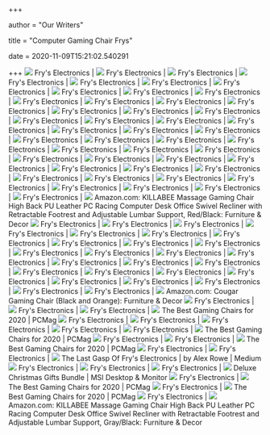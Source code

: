 +++
        
author = "Our Writers"
        
title = "Computer Gaming Chair Frys"
        
date = 2020-11-09T15:21:02.540291
        
+++
[ ![](https://images.frys.com/art/product/big/9820075.01.big.jpg)](https://images.frys.com/art/product/big/9820075.01.big.jpg) Fry's Electronics |
[ ![](https://images.frys.com/art/product/big/9565142.03.big.jpg)](https://images.frys.com/art/product/big/9565142.03.big.jpg) Fry's Electronics |
[ ![](https://images.frys.com/art/product/big/9751894.01.big.jpg)](https://images.frys.com/art/product/big/9751894.01.big.jpg) Fry's Electronics |
[ ![](https://images.frys.com/art/product/big/9752024.01.big.jpg)](https://images.frys.com/art/product/big/9752024.01.big.jpg) Fry's Electronics |
[ ![](https://images.frys.com/art/product/big/9323340.01.big.jpg)](https://images.frys.com/art/product/big/9323340.01.big.jpg) Fry's Electronics |
[ ![](https://images.frys.com/art/product/big/9751074.01.big.jpg)](https://images.frys.com/art/product/big/9751074.01.big.jpg) Fry's Electronics |
[ ![](https://images.frys.com/art/product/big/9323410.01.big.jpg)](https://images.frys.com/art/product/big/9323410.01.big.jpg) Fry's Electronics |
[ ![](https://images.frys.com/art/product/big/9395180.01.big.jpg)](https://images.frys.com/art/product/big/9395180.01.big.jpg) Fry's Electronics |
[ ![](https://images.frys.com/art/product/big/9661413.01.big.jpg)](https://images.frys.com/art/product/big/9661413.01.big.jpg) Fry's Electronics |
[ ![](https://images.frys.com/art/product/big/10008801.01.big.jpg)](https://images.frys.com/art/product/big/10008801.01.big.jpg) Fry's Electronics |
[ ![](https://images.frys.com/art/product/big/9752024.07.big.jpg)](https://images.frys.com/art/product/big/9752024.07.big.jpg) Fry's Electronics |
[ ![](https://images.frys.com/art/product/big/9323360.04.big.jpg)](https://images.frys.com/art/product/big/9323360.04.big.jpg) Fry's Electronics |
[ ![](https://images.frys.com/art/product/big/9323400.01.big.jpg)](https://images.frys.com/art/product/big/9323400.01.big.jpg) Fry's Electronics |
[ ![](https://images.frys.com/art/product/big/9661413.02.big.jpg)](https://images.frys.com/art/product/big/9661413.02.big.jpg) Fry's Electronics |
[ ![](https://images.frys.com/art/product/big/9323320.02.big.jpg)](https://images.frys.com/art/product/big/9323320.02.big.jpg) Fry's Electronics |
[ ![](https://images.frys.com/art/product/big/10008801.02.big.jpg)](https://images.frys.com/art/product/big/10008801.02.big.jpg) Fry's Electronics |
[ ![](https://images.frys.com/art/product/big/9605823.02.big.jpg)](https://images.frys.com/art/product/big/9605823.02.big.jpg) Fry's Electronics |
[ ![](https://images.frys.com/art/product/big/9565142.02.big.jpg)](https://images.frys.com/art/product/big/9565142.02.big.jpg) Fry's Electronics |
[ ![](https://images.frys.com/art/product/big/9820075.02.big.jpg)](https://images.frys.com/art/product/big/9820075.02.big.jpg) Fry's Electronics |
[ ![](https://images.frys.com/art/product/big/9661413.03.big.jpg)](https://images.frys.com/art/product/big/9661413.03.big.jpg) Fry's Electronics |
[ ![](https://images.frys.com/art/product/big/9323310.02.big.jpg)](https://images.frys.com/art/product/big/9323310.02.big.jpg) Fry's Electronics |
[ ![](https://images.frys.com/art/product/big/9820275.01.big.jpg)](https://images.frys.com/art/product/big/9820275.01.big.jpg) Fry's Electronics |
[ ![](https://images.frys.com/art/product/big/9323360.01.big.jpg)](https://images.frys.com/art/product/big/9323360.01.big.jpg) Fry's Electronics |
[ ![](https://images.frys.com/art/product/big/9661473.02.big.jpg)](https://images.frys.com/art/product/big/9661473.02.big.jpg) Fry's Electronics |
[ ![](https://images.frys.com/art/product/big/9947706.01.big.jpg)](https://images.frys.com/art/product/big/9947706.01.big.jpg) Fry's Electronics |
[ ![](https://images.frys.com/art/product/big/9975006.01.big.jpg)](https://images.frys.com/art/product/big/9975006.01.big.jpg) Fry's Electronics |
[ ![](https://images.frys.com/art/product/big/9140548.02.big.jpg)](https://images.frys.com/art/product/big/9140548.02.big.jpg) Fry's Electronics |
[ ![](https://images.frys.com/art/product/big/9565142.04.big.jpg)](https://images.frys.com/art/product/big/9565142.04.big.jpg) Fry's Electronics |
[ ![](https://images.frys.com/art/product/big/9323410.08.big.jpg)](https://images.frys.com/art/product/big/9323410.08.big.jpg) Fry's Electronics |
[ ![](https://images.frys.com/art/product/big/9802835.02.big.jpg)](https://images.frys.com/art/product/big/9802835.02.big.jpg) Fry's Electronics |
[ ![](https://images.frys.com/art/product/big/9605823.04.big.jpg)](https://images.frys.com/art/product/big/9605823.04.big.jpg) Fry's Electronics |
[ ![](https://images.frys.com/art/product/big/9026877.03.big.jpg)](https://images.frys.com/art/product/big/9026877.03.big.jpg) Fry's Electronics |
[ ![](https://images.frys.com/art/product/big/9323400.06.big.jpg)](https://images.frys.com/art/product/big/9323400.06.big.jpg) Fry's Electronics |
[ ![](https://images.frys.com/art/product/big/9163328.01.big.jpg)](https://images.frys.com/art/product/big/9163328.01.big.jpg) Fry's Electronics |
[ ![](https://images.frys.com/art/product/big/9605823.06.big.jpg)](https://images.frys.com/art/product/big/9605823.06.big.jpg) Fry's Electronics |
[ ![](https://images.frys.com/art/product/big/9752474.05.big.jpg)](https://images.frys.com/art/product/big/9752474.05.big.jpg) Fry's Electronics |
[ ![](https://images.frys.com/art/product/big/9878085.02.big.jpg)](https://images.frys.com/art/product/big/9878085.02.big.jpg) Fry's Electronics |
[ ![](https://images.frys.com/art/product/big/9565142.06.big.jpg)](https://images.frys.com/art/product/big/9565142.06.big.jpg) Fry's Electronics |
[ ![](https://images.frys.com/art/product/big/9026977.07.big.jpg)](https://images.frys.com/art/product/big/9026977.07.big.jpg) Fry's Electronics |
[ ![](https://images.frys.com/art/product/big/9395180.03.big.jpg)](https://images.frys.com/art/product/big/9395180.03.big.jpg) Fry's Electronics |
[ ![](https://images.frys.com/art/product/big/9323320.05.big.jpg)](https://images.frys.com/art/product/big/9323320.05.big.jpg) Fry's Electronics |
[ ![](https://images.frys.com/art/product/big/9605823.11.big.jpg)](https://images.frys.com/art/product/big/9605823.11.big.jpg) Fry's Electronics |
[ ![](https://images.frys.com/art/product/big/9565142.12.big.jpg)](https://images.frys.com/art/product/big/9565142.12.big.jpg) Fry's Electronics |
[ ![](https://images.frys.com/art/product/big/9163328.05.big.jpg)](https://images.frys.com/art/product/big/9163328.05.big.jpg) Fry's Electronics |
[ ![](https://images.frys.com/art/product/big/9026937.03.big.jpg)](https://images.frys.com/art/product/big/9026937.03.big.jpg) Fry's Electronics |
[ ![](https://images.frys.com/art/product/big/9026977.05.big.jpg)](https://images.frys.com/art/product/big/9026977.05.big.jpg) Fry's Electronics |
[ ![](https://images-na.ssl-images-amazon.com/images/I/61zjmoZLRzL._AC_SX522_.jpg)](https://images-na.ssl-images-amazon.com/images/I/61zjmoZLRzL._AC_SX522_.jpg) Amazon.com: KILLABEE Massage Gaming Chair High Back PU Leather PC Racing  Computer Desk Office Swivel Recliner with Retractable Footrest and  Adjustable Lumbar Support, Red/Black: Furniture & Decor
[ ![](https://images.frys.com/art/product/big/9140548.07.big.jpg)](https://images.frys.com/art/product/big/9140548.07.big.jpg) Fry's Electronics |
[ ![](https://images.frys.com/art/product/big/9140548.05.big.jpg)](https://images.frys.com/art/product/big/9140548.05.big.jpg) Fry's Electronics |
[ ![](https://images.frys.com/art/product/big/9751894.02.big.jpg)](https://images.frys.com/art/product/big/9751894.02.big.jpg) Fry's Electronics |
[ ![](https://images.frys.com/art/product/big/9323340.04.big.jpg)](https://images.frys.com/art/product/big/9323340.04.big.jpg) Fry's Electronics |
[ ![](https://images.frys.com/art/product/big/9465981.04.big.jpg)](https://images.frys.com/art/product/big/9465981.04.big.jpg) Fry's Electronics |
[ ![](https://images.frys.com/art/product/big/9323410.06.big.jpg)](https://images.frys.com/art/product/big/9323410.06.big.jpg) Fry's Electronics |
[ ![](https://images.frys.com/art/product/big/9323400.05.big.jpg)](https://images.frys.com/art/product/big/9323400.05.big.jpg) Fry's Electronics |
[ ![](https://images.frys.com/art/product/big/9323340.02.big.jpg)](https://images.frys.com/art/product/big/9323340.02.big.jpg) Fry's Electronics |
[ ![](https://images.frys.com/art/product/big/9163328.07.big.jpg)](https://images.frys.com/art/product/big/9163328.07.big.jpg) Fry's Electronics |
[ ![](https://images.frys.com/art/product/big/9323410.04.big.jpg)](https://images.frys.com/art/product/big/9323410.04.big.jpg) Fry's Electronics |
[ ![](https://images.frys.com/art/product/big/9605823.03.big.jpg)](https://images.frys.com/art/product/big/9605823.03.big.jpg) Fry's Electronics |
[ ![](https://images.frys.com/art/product/300x300/7395884.01.prod.jpg)](https://images.frys.com/art/product/300x300/7395884.01.prod.jpg) Fry's Electronics |
[ ![](https://images.frys.com/art/product/big/9140548.04.big.jpg)](https://images.frys.com/art/product/big/9140548.04.big.jpg) Fry's Electronics |
[ ![](https://images.frys.com/art/product/big/9266129.07.big.jpg)](https://images.frys.com/art/product/big/9266129.07.big.jpg) Fry's Electronics |
[ ![](https://images.frys.com/art/product/big/9955286.03.big.jpg)](https://images.frys.com/art/product/big/9955286.03.big.jpg) Fry's Electronics |
[ ![](https://images.frys.com/art/product/big/9751894.04.big.jpg)](https://images.frys.com/art/product/big/9751894.04.big.jpg) Fry's Electronics |
[ ![](https://images.frys.com/art/product/big/9181178.02.big.jpg)](https://images.frys.com/art/product/big/9181178.02.big.jpg) Fry's Electronics |
[ ![](https://images.frys.com/art/product/big/9820105.03.big.jpg)](https://images.frys.com/art/product/big/9820105.03.big.jpg) Fry's Electronics |
[ ![](https://images.frys.com/art/product/big/9820275.02.big.jpg)](https://images.frys.com/art/product/big/9820275.02.big.jpg) Fry's Electronics |
[ ![](https://images.frys.com/art/product/big/9947746.04.big.jpg)](https://images.frys.com/art/product/big/9947746.04.big.jpg) Fry's Electronics |
[ ![](https://images.frys.com/art/product/big/9751894.03.big.jpg)](https://images.frys.com/art/product/big/9751894.03.big.jpg) Fry's Electronics |
[ ![](https://images.frys.com/art/product/big/9266099.03.big.jpg)](https://images.frys.com/art/product/big/9266099.03.big.jpg) Fry's Electronics |
[ ![](https://images.frys.com/art/product/big/9323410.03.big.jpg)](https://images.frys.com/art/product/big/9323410.03.big.jpg) Fry's Electronics |
[ ![](https://images.frys.com/art/product/big/9820105.02.big.jpg)](https://images.frys.com/art/product/big/9820105.02.big.jpg) Fry's Electronics |
[ ![](https://images.frys.com/art/product/big/9752474.04.big.jpg)](https://images.frys.com/art/product/big/9752474.04.big.jpg) Fry's Electronics |
[ ![](https://images.frys.com/art/product/big/9975016.05.big.jpg)](https://images.frys.com/art/product/big/9975016.05.big.jpg) Fry's Electronics |
[ ![](https://images-na.ssl-images-amazon.com/images/I/61aXcenyrWL._AC_SX522_.jpg)](https://images-na.ssl-images-amazon.com/images/I/61aXcenyrWL._AC_SX522_.jpg) Amazon.com: Cougar Gaming Chair (Black and Orange): Furniture & Decor
[ ![](https://images.frys.com/art/product/big/9395040.03.big.jpg)](https://images.frys.com/art/product/big/9395040.03.big.jpg) Fry's Electronics |
[ ![](https://images.frys.com/art/product/big/9752464.02.big.jpg)](https://images.frys.com/art/product/big/9752464.02.big.jpg) Fry's Electronics |
[ ![](https://images.frys.com/art/product/big/9752464.01.big.jpg)](https://images.frys.com/art/product/big/9752464.01.big.jpg) Fry's Electronics |
[ ![](https://i.pcmag.com/imagery/reviews/00yJS0v45fMMdRvhAp53QsN-4..1569474653.jpg)](https://i.pcmag.com/imagery/reviews/00yJS0v45fMMdRvhAp53QsN-4..1569474653.jpg) The Best Gaming Chairs for 2020 | PCMag
[ ![](https://images.frys.com/art/product/big/9751074.10.big.jpg)](https://images.frys.com/art/product/big/9751074.10.big.jpg) Fry's Electronics |
[ ![](https://images.frys.com/art/product/300x300/10032551.01.prod.jpg)](https://images.frys.com/art/product/300x300/10032551.01.prod.jpg) Fry's Electronics |
[ ![](https://images.frys.com/art/product/big/9752034.05.big.jpg)](https://images.frys.com/art/product/big/9752034.05.big.jpg) Fry's Electronics |
[ ![](https://images.frys.com/art/product/big/9820105.04.big.jpg)](https://images.frys.com/art/product/big/9820105.04.big.jpg) Fry's Electronics |
[ ![](https://images.frys.com/art/product/big/9026977.06.big.jpg)](https://images.frys.com/art/product/big/9026977.06.big.jpg) Fry's Electronics |
[ ![](https://i.pcmag.com/imagery/roundups/01nItxF7gLV1QBkVufORlYb-6..1589994508.jpg)](https://i.pcmag.com/imagery/roundups/01nItxF7gLV1QBkVufORlYb-6..1589994508.jpg) The Best Gaming Chairs for 2020 | PCMag
[ ![](https://images.frys.com/art/product/big/9140548.06.big.jpg)](https://images.frys.com/art/product/big/9140548.06.big.jpg) Fry's Electronics |
[ ![](https://images.frys.com/art/product/big/9163328.02.big.jpg)](https://images.frys.com/art/product/big/9163328.02.big.jpg) Fry's Electronics |
[ ![](https://i.pcmag.com/imagery/roundups/01nItxF7gLV1QBkVufORlYb-7..1589994508.jpg)](https://i.pcmag.com/imagery/roundups/01nItxF7gLV1QBkVufORlYb-7..1589994508.jpg) The Best Gaming Chairs for 2020 | PCMag
[ ![](https://images.frys.com/art/product/big/9163328.04.big.jpg)](https://images.frys.com/art/product/big/9163328.04.big.jpg) Fry's Electronics |
[ ![](https://images.frys.com/art/product/big/9605823.07.big.jpg)](https://images.frys.com/art/product/big/9605823.07.big.jpg) Fry's Electronics |
[ ![](https://miro.medium.com/max/8064/1*Uf8gMjqzJjcghRS3_wAZZw.jpeg)](https://miro.medium.com/max/8064/1*Uf8gMjqzJjcghRS3_wAZZw.jpeg) The Last Gasp Of Fry's Electronics | by Alex Rowe | Medium
[ ![](https://images.frys.com/art/product/big/9323400.04.big.jpg)](https://images.frys.com/art/product/big/9323400.04.big.jpg) Fry's Electronics |
[ ![](https://images.frys.com/art/product/big/9323400.03.big.jpg)](https://images.frys.com/art/product/big/9323400.03.big.jpg) Fry's Electronics |
[ ![](https://images.frys.com/art/product/big/9266129.08.big.jpg)](https://images.frys.com/art/product/big/9266129.08.big.jpg) Fry's Electronics |
[ ![](https://storage-asset.msi.com/event/spb/2018/everything-xmas/images/buy.png)](https://storage-asset.msi.com/event/spb/2018/everything-xmas/images/buy.png) Deluxe Christmas Gifts Bundle | MSI Desktop & Monitor
[ ![](https://images.frys.com/art/product/big/9163348.07.big.jpg)](https://images.frys.com/art/product/big/9163348.07.big.jpg) Fry's Electronics |
[ ![](https://i.pcmag.com/imagery/roundups/01nItxF7gLV1QBkVufORlYb-1..1569470766.jpg)](https://i.pcmag.com/imagery/roundups/01nItxF7gLV1QBkVufORlYb-1..1569470766.jpg) The Best Gaming Chairs for 2020 | PCMag
[ ![](https://images.frys.com/art/product/big/9323400.02.big.jpg)](https://images.frys.com/art/product/big/9323400.02.big.jpg) Fry's Electronics |
[ ![](https://i.pcmag.com/imagery/reviews/05M2VRmFx3cbsxWcFgLzICh-4.1569481434.fit_lpad.size_625x365.jpg)](https://i.pcmag.com/imagery/reviews/05M2VRmFx3cbsxWcFgLzICh-4.1569481434.fit_lpad.size_625x365.jpg) The Best Gaming Chairs for 2020 | PCMag
[ ![](https://images.frys.com/art/product/big/9820305.01.big.jpg)](https://images.frys.com/art/product/big/9820305.01.big.jpg) Fry's Electronics |
[ ![](https://images-na.ssl-images-amazon.com/images/I/71opSPdntYL._AC_SL1500_.jpg)](https://images-na.ssl-images-amazon.com/images/I/71opSPdntYL._AC_SL1500_.jpg) Amazon.com: KILLABEE Massage Gaming Chair High Back PU Leather PC Racing  Computer Desk Office Swivel Recliner with Retractable Footrest and  Adjustable Lumbar Support, Gray/Black: Furniture & Decor
